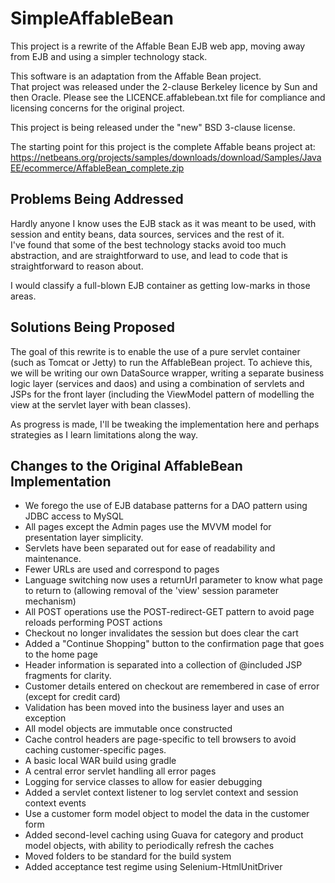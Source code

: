 # SimpleAffableBean
This project is a rewrite of the Affable Bean EJB web app, moving away from EJB and using a simpler technology stack.

This software is an adaptation from the Affable Bean project.  
That project was released under the 2-clause Berkeley licence by Sun and then Oracle.
Please see the LICENCE.affablebean.txt file for compliance and licensing concerns for the original project.

This project is being released under the "new" BSD 3-clause license.

The starting point for this project is the complete Affable beans project at: https://netbeans.org/projects/samples/downloads/download/Samples/JavaEE/ecommerce/AffableBean_complete.zip

## Problems Being Addressed

Hardly anyone I know uses the EJB stack as it was meant to be used, 
with session and entity beans, data sources, services and the rest of it.  
I've found that some of the best technology stacks avoid too much abstraction, 
and are straightforward to use, and lead to code that is straightforward to reason about.  

I would classify a full-blown EJB container as getting low-marks in those areas.


## Solutions Being Proposed

The goal of this rewrite is to enable the use of a pure servlet container (such as Tomcat or Jetty) to run the AffableBean project.
To achieve this, we will be writing our own DataSource wrapper, writing a separate business logic layer (services and daos) and using a combination of servlets and JSPs for the front layer (including the ViewModel pattern of modelling the view at the servlet layer with bean classes). 

As progress is made, I'll be tweaking the implementation here and perhaps strategies as I learn limitations along the way.

## Changes to the Original AffableBean Implementation
- We forego the use of EJB database patterns for a DAO pattern using JDBC access to MySQL
- All pages except the Admin pages use the MVVM model for presentation layer simplicity.
- Servlets have been separated out for ease of readability and maintenance. 
- Fewer URLs are used and correspond to pages
- Language switching now uses a returnUrl parameter to know what page to return to (allowing removal of the 'view' session parameter mechanism)
- All POST operations use the POST-redirect-GET pattern to avoid page reloads performing POST actions
- Checkout no longer invalidates the session but does clear the cart
- Added a "Continue Shopping" button to the confirmation page that goes to the home page
- Header information is separated into a collection of @included JSP fragments for clarity.
- Customer details entered on checkout are remembered in case of error (except for credit card)
- Validation has been moved into the business layer and uses an exception
- All model objects are immutable once constructed
- Cache control headers are page-specific to tell browsers to avoid caching customer-specific pages.
- A basic local WAR build using gradle
- A central error servlet handling all error pages
- Logging for service classes to allow for easier debugging
- Added a servlet context listener to log servlet context and session context events
- Use a customer form model object to model the data in the customer form
- Added second-level caching using Guava for category and product model objects, with ability to periodically refresh the caches 
- Moved folders to be standard for the build system
- Added acceptance test regime using Selenium-HtmlUnitDriver
